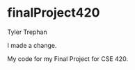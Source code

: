 finalProject420
===============
Tyler Trephan

I made a change.

My code for my Final Project for CSE 420.
